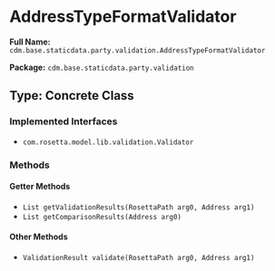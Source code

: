 # AddressTypeFormatValidator

**Full Name:** `cdm.base.staticdata.party.validation.AddressTypeFormatValidator`

**Package:** `cdm.base.staticdata.party.validation`

## Type: Concrete Class

### Implemented Interfaces

- `com.rosetta.model.lib.validation.Validator`

### Methods

#### Getter Methods

- `List getValidationResults(RosettaPath arg0, Address arg1)`
- `List getComparisonResults(Address arg0)`

#### Other Methods

- `ValidationResult validate(RosettaPath arg0, Address arg1)`

